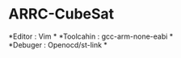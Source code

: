 # ARRC-CubeSat
   *Editor : Vim  *
   *Toolcahin : gcc-arm-none-eabi  *  
   *Debuger : Openocd/st-link  *





